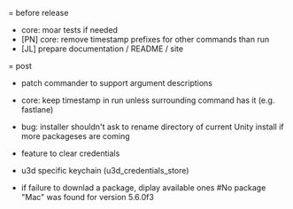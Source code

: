 = before release
* core: moar tests if needed
* [PN] core: remove timestamp prefixes for other commands than run
* [JL] prepare documentation / README / site

= post
* patch commander to support argument descriptions

* core: keep timestamp in run unless surrounding command has it (e.g. fastlane)

* bug: installer shouldn't ask to rename directory of current Unity install if more packageses are coming

* feature to clear credentials

* u3d specific keychain (u3d_credentials_store)

* if failure to downlad a package, diplay available ones
  #No package "Mac" was found for version 5.6.0f3
